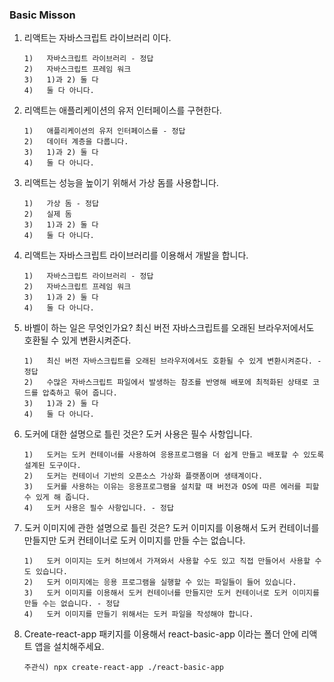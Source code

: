 ### Basic Misson

1. 리액트는 자바스크립트 라이브러리 이다.

   ```
   1)	자바스크립트 라이브러리 - 정답
   2)	자바스크립트 프레임 워크
   3)	1)과 2) 둘 다
   4)	둘 다 아니다.
   ```

2. 리액트는 애플리케이션의 유저 인터페이스를 구현한다.

   ```
   1)	애플리케이션의 유저 인터페이스를 - 정답
   2)	데이터 계층을 다룹니다.
   3)	1)과 2) 둘 다
   4)	둘 다 아니다.
   ```

3. 리액트는 성능을 높이기 위해서 가상 돔를 사용합니다.

   ```
   1)	가상 돔 - 정답
   2)	실제 돔
   3)	1)과 2) 둘 다
   4)	둘 다 아니다.
   ```

4. 리액트는 자바스크립트 라이브러리를 이용해서 개발을 합니다.

   ```
   1)	자바스크립트 라이브러리 - 정답
   2)	자바스크립트 프레임 워크
   3)	1)과 2) 둘 다
   4)	둘 다 아니다.
   ```

5. 바벨이 하는 일은 무엇인가요? 최신 버전 자바스크립트를 오래된 브라우저에서도 호환될 수 있게 변환시켜준다.

   ```
   1)	최신 버전 자바스크립트를 오래된 브라우저에서도 호환될 수 있게 변환시켜준다. - 정답
   2)	수많은 자바스크립트 파일에서 발생하는 참조를 반영해 배포에 최적화된 상태로 코드를 압축하고 묶어 줍니다.
   3)	1)과 2) 둘 다
   4)	둘 다 아니다.
   ```

6. 도커에 대한 설명으로 틀린 것은? 도커 사용은 필수 사항입니다.

   ```
   1)	도커는 도커 컨테이너를 사용하여 응용프로그램을 더 쉽게 만들고 배포할 수 있도록 설계된 도구이다.
   2)	도커는 컨테이너 기반의 오픈소스 가상화 플랫폼이며 생태계이다.
   3)	도커를 사용하는 이유는 응용프로그램을 설치할 때 버전과 OS에 따른 에러를 피할 수 있게 해 줍니다.
   4)	도커 사용은 필수 사항입니다. - 정답
   ```

7. 도커 이미지에 관한 설명으로 틀린 것은? 도커 이미지를 이용해서 도커 컨테이너를 만들지만 도커 컨테이너로 도커 이미지를 만들 수는 없습니다.

   ```
   1)	도커 이미지는 도커 허브에서 가져와서 사용할 수도 있고 직접 만들어서 사용할 수도 있습니다.
   2)	도커 이미지에는 응용 프로그램을 실행할 수 있는 파일들이 들어 있습니다.
   3)	도커 이미지를 이용해서 도커 컨테이너를 만들지만 도커 컨테이너로 도커 이미지를 만들 수는 없습니다. - 정답
   4)	도커 이미지를 만들기 위해서는 도커 파일을 작성해야 합니다.
   ```

8. Create-react-app 패키지를 이용해서 react-basic-app 이라는 폴더 안에 리액트 앱을 설치해주세요.

   ```
   주관식) npx create-react-app ./react-basic-app
   ```
